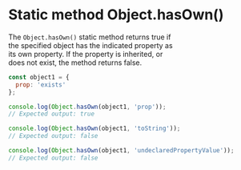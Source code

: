 # Static method Object.hasOwn()

The `Object.hasOwn()` static method returns true if  
the specified object has the indicated property as  
its own property. If the property is inherited, or  
does not exist, the method returns false.   

```javascript
const object1 = {
  prop: 'exists'
};

console.log(Object.hasOwn(object1, 'prop'));
// Expected output: true

console.log(Object.hasOwn(object1, 'toString'));
// Expected output: false

console.log(Object.hasOwn(object1, 'undeclaredPropertyValue'));
// Expected output: false
```
